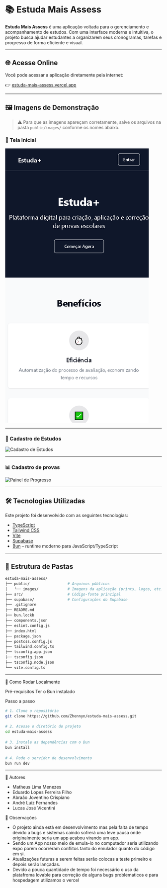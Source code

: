 # 📚 Estuda Mais Assess

**Estuda Mais Assess** é uma aplicação voltada para o gerenciamento e acompanhamento de estudos. Com uma interface moderna e intuitiva, o projeto busca ajudar estudantes a organizarem seus cronogramas, tarefas e progresso de forma eficiente e visual.

---

## 🌐 Acesse Online

Você pode acessar a aplicação diretamente pela internet:

👉 [estuda-mais-assess.vercel.app](https://evalplus-smart-assess.vercel.app)

---

## 🖼️ Imagens de Demonstração

> ⚠️ Para que as imagens apareçam corretamente, salve os arquivos na pasta `public/images/` conforme os nomes abaixo.

### 📌 Tela Inicial

![Tela Inicial](public/images/tela-inicial.png)

---

### 📝 Cadastro de Estudos

![Cadastro de Estudos](public/images/cadastro-estudos.png)

---

### 📊 Cadastro de provas

![Painel de Progresso](public/images/painel-progresso.png)

---

## 🛠️ Tecnologias Utilizadas

Este projeto foi desenvolvido com as seguintes tecnologias:

- [TypeScript](https://www.typescriptlang.org/)
- [Tailwind CSS](https://tailwindcss.com/)
- [Vite](https://vitejs.dev/)
- [Supabase](https://supabase.com/)
- [Bun](https://bun.sh/) – runtime moderno para JavaScript/TypeScript

---

## 📁 Estrutura de Pastas

```bash
estuda-mais-assess/
├── public/                 # Arquivos públicos
│   └── images/             # Imagens da aplicação (prints, logos, etc.)
├── src/                    # Código-fonte principal
├── supabase/               # Configurações do Supabase
├── .gitignore
├── README.md
├── bun.lockb
├── components.json
├── eslint.config.js
├── index.html
├── package.json
├── postcss.config.js
├── tailwind.config.ts
├── tsconfig.app.json
├── tsconfig.json
├── tsconfig.node.json
└── vite.config.ts
```

---

🚀 Como Rodar Localmente

  Pré-requisitos
  Ter o Bun instalado

  Passo a passo

```bash
# 1. Clone o repositório
git clone https://github.com/Zhennyn/estuda-mais-assess.git

# 2. Acesse o diretório do projeto
cd estuda-mais-assess

# 3. Instale as dependências com o Bun
bun install

# 4. Rode o servidor de desenvolvimento
bun run dev

```

---

👤 Autores

  - Matheus Lima Menezes
  - Eduardo Lopes Ferreira Filho
  - Abraão Joventino Crispiano
  - André Luiz Fernandes
  - Lucas José Vicentini

👀 Observações

  - O projeto ainda está em desenvolvimento mas pela falta de tempo devido a bugs e sistemas caindo sofrerá uma leve pausa onde originalmente seria um app acabou virando um app.
  - Sendo um App nosso meio de emula-lo no computador seria utilizando expo porem ocorreram conflitos tanto do emulador quanto do código em si.
  - Atualizações futuras a serem feitas serão colocas a teste primeiro e depois serão lançadas.
  - Devido a pouca quantidade de tempo foi necessário o uso da platafroma lovable para correção de alguns bugs problematicos e para hospedagem utilizamos o vercel

